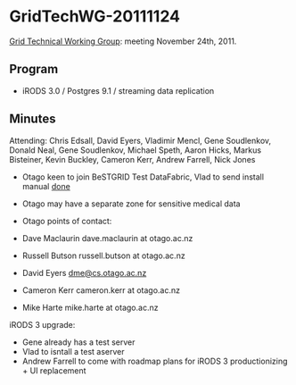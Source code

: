 # GridTechWG-20111124

[Grid Technical Working Group](/wiki/spaces/BeSTGRID/pages/3816950451): meeting November 24th, 2011.

## Program

- iRODS 3.0 / Postgres 9.1 / streaming data replication

## Minutes

Attending: Chris Edsall, David Eyers, Vladimir Mencl, Gene Soudlenkov, Donald Neal, Gene Soudlenkov, Michael Speth, Aaron Hicks, Markus Bisteiner, Kevin Buckley, Cameron Kerr, Andrew Farrell, Nick Jones

- Otago keen to join BeSTGRID Test DataFabric, Vlad to send install manual [done](https://reannz.atlassian.net/wiki/pages/createpage.action?spaceKey=BeSTGRID&title=done&linkCreation=true&fromPageId=3816950793)
	
- Otago may have a separate zone for sensitive medical data

- Otago points of contact:
	
- Dave Maclaurin dave.maclaurin at otago.ac.nz
- Russell Butson russell.butson at otago.ac.nz
- David Eyers dme@cs.otago.ac.nz
- Cameron Kerr cameron.kerr at otago.ac.nz
- Mike Harte mike.harte at otago.ac.nz

iRODS 3 upgrade:

- Gene already has a test server
- Vlad to isntall a test aserver
- Andrew Farrell to come with roadmap plans for iRODS 3 productionizing + UI replacement
